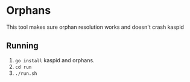 # Orphans
This tool makes sure orphan resolution works and doesn't crash kaspid

## Running
 1. `go install` kaspid and orphans.
 2. `cd run`
 3. `./run.sh`


